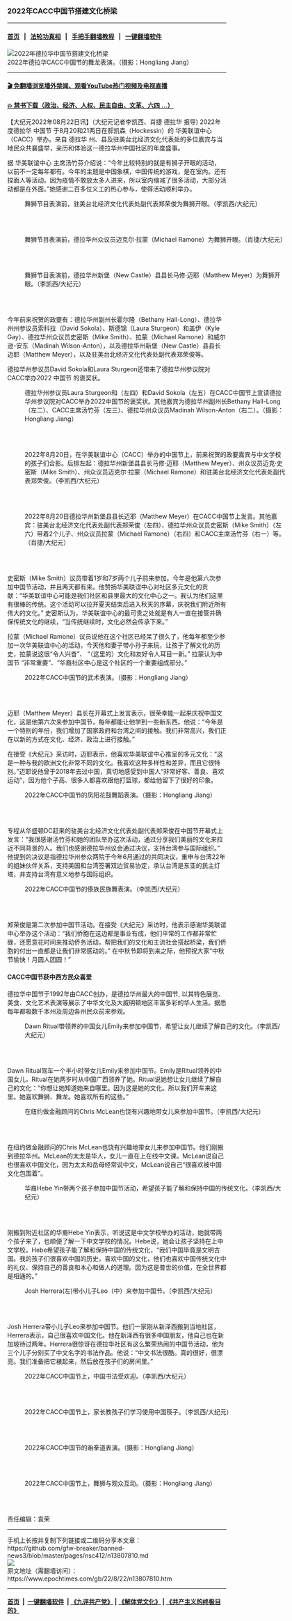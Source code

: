 ### 2022年CACC中国节搭建文化桥梁
------------------------

#### [首页](https://github.com/gfw-breaker/banned-news3/blob/master/README.md) &nbsp;&nbsp;|&nbsp;&nbsp; [法轮功真相](https://github.com/begood0513/basic/blob/master/README.md)  &nbsp;&nbsp;|&nbsp;&nbsp; [手把手翻墙教程](https://github.com/gfw-breaker/guides/wiki)  &nbsp;&nbsp;|&nbsp;&nbsp; [一键翻墙软件](https://github.com/gfw-breaker/nogfw/blob/master/README.md)  



<div><img alt="2022年德拉华中国节搭建文化桥梁" class="attachment-djy_600_400 size-djy_600_400 wp-post-image" src="https://i.epochtimes.com/assets/uploads/2022/08/id13807822-CACCChineseFestivalPerformances20220820_413-600x400.jpeg"/>
<div class="caption">
 2022年德拉华CACC中国节的舞龙表演。（摄影：Hongliang Jiang）
</div></div><hr/>

#### [ 🎬  免翻墙浏览墙外禁闻、观看YouTube热门视频及电视直播](https://github.com/gfw-breaker/HelloWorld)

#### [ 💥  禁书下载（政治、经济、人权、民主自由、文革、六四 ...）](https://github.com/gfw-breaker/books/blob/master/README.md)

<div><p>
 【大纪元2022年08月22日讯】（大纪元记者李凯西、肖捷
 <ok href="https://www.epochtimes.com/gb/tag/%E5%BE%B7%E6%8B%89%E5%8D%8E.html">
  德拉华
 </ok>
 报导) 2022年度德拉华
 <ok href="https://www.epochtimes.com/gb/tag/%E4%B8%AD%E5%9B%BD%E8%8A%82.html">
  中国节
 </ok>
 于8月20和21两日在郝凯森（Hockessin）的
 <ok href="https://www.epochtimes.com/gb/tag/%E5%8D%8E%E7%BE%8E%E8%81%94%E8%B0%8A%E4%B8%AD%E5%BF%83.html">
  华美联谊中心
 </ok>
 （CACC）举办。来自
 <ok href="https://www.epochtimes.com/gb/tag/%E5%BE%B7%E6%8B%89%E5%8D%8E.html">
  德拉华
 </ok>
 州、县及驻美台北经济文化代表处的多位嘉宾与当地民众共襄盛举，亲历和体验这一德拉华州中国社区的年度盛事。
</p>
<p>
 据
 <ok href="https://www.epochtimes.com/gb/tag/%E5%8D%8E%E7%BE%8E%E8%81%94%E8%B0%8A%E4%B8%AD%E5%BF%83.html">
  华美联谊中心
 </ok>
 主席汤竹芬介绍说：“今年比较特别的就是有狮子开眼的活动，以前不一定每年都有。今年的主题是中国象棋，中国传统的游戏，是在室内。还有捏面人等活动。因为疫情不敢放太多人进来，所以室内缩减了很多活动，大部分活动都是在外面。”她感谢二百多位义工的热心参与，使得活动顺利举办。
</p>
<figure aria-describedby="caption-attachment-13807826" class="wp-caption aligncenter" id="attachment_13807826" style="width: 600px">
 <ok href="https://i.epochtimes.com/assets/uploads/2022/08/id13807826-DSC00976-copy-e1661180092682.jpg" target="_blank">
  <img alt="" class="size-full wp-image-13807826" src="https://i.epochtimes.com/assets/uploads/2022/08/id13807826-DSC00976-copy-e1661180092682.jpg"/>
 </ok>
 <br/><figcaption class="wp-caption-text" id="caption-attachment-13807826">
  舞狮节目表演前，驻美台北经济文化代表处副代表郑荣俊为舞狮开眼。（李凯西/大纪元）
 </figcaption><br/>
</figure><br/>
<figure aria-describedby="caption-attachment-13807871" class="wp-caption aligncenter" id="attachment_13807871" style="width: 600px">
 <ok href="https://i.epochtimes.com/assets/uploads/2022/08/id13807871-abd3155fdd203977397449cde6e86091-e1661182720764.jpg" target="_blank">
  <img alt="" class="size-full wp-image-13807871" src="https://i.epochtimes.com/assets/uploads/2022/08/id13807871-abd3155fdd203977397449cde6e86091-e1661182720764.jpg"/>
 </ok>
 <br/><figcaption class="wp-caption-text" id="caption-attachment-13807871">
  舞狮节目表演前，德拉华州众议员迈克尔·拉蒙（Michael Ramone）为舞狮开眼。（肖捷/大纪元）
 </figcaption><br/>
</figure><br/>
<figure aria-describedby="caption-attachment-13807832" class="wp-caption aligncenter" id="attachment_13807832" style="width: 600px">
 <ok href="https://i.epochtimes.com/assets/uploads/2022/08/id13807832-DSC00969-copy-e1661180515607.jpg" target="_blank">
  <img alt="" class="size-full wp-image-13807832" src="https://i.epochtimes.com/assets/uploads/2022/08/id13807832-DSC00969-copy-e1661180515607.jpg"/>
 </ok>
 <br/><figcaption class="wp-caption-text" id="caption-attachment-13807832">
  舞狮节目表演前，德拉华州新堡（New Castle）县县长马修·迈耶（Matthew Meyer）为舞狮开眼。（李凯西/大纪元）
 </figcaption><br/>
</figure><br/>
<p>
 今年前来祝贺的政要有：德拉华州副州长霍尔隆（Bethany Hall-Long）、德拉华州州参议员索科拉（David Sokola）、斯德锦（Laura Sturgeon）和盖伊（Kyle Gay）、德拉华州众议员史密斯（Mike Smith）、拉蒙（Michael Ramone）和威尔逊-安东（Madinah Wilson-Anton），以及德拉华州新堡（New Castle）县县长迈耶（Matthew Meyer），以及驻美台北经济文化代表处副代表郑荣俊等。
</p>
<p>
 德拉华州参议员David Sokola和Laura Sturgeon还带来了德拉华州参议院对CACC举办2022
 <ok href="https://www.epochtimes.com/gb/tag/%E4%B8%AD%E5%9B%BD%E8%8A%82.html">
  中国节
 </ok>
 的褒奖状。
</p>
<figure aria-describedby="caption-attachment-13807836" class="wp-caption aligncenter" id="attachment_13807836" style="width: 600px">
 <ok href="https://i.epochtimes.com/assets/uploads/2022/08/id13807836-CACCChineseFestivalActivities20220820_166-e1661180625385.jpeg" target="_blank">
  <img alt="" class="size-full wp-image-13807836" src="https://i.epochtimes.com/assets/uploads/2022/08/id13807836-CACCChineseFestivalActivities20220820_166-e1661180625385.jpeg"/>
 </ok>
 <br/><figcaption class="wp-caption-text" id="caption-attachment-13807836">
  德拉华州参议员Laura Sturgeon和（左四）和David Sokola（左五）在CACC中国节上宣读德拉华州参议院对CACC举办2022中国节的褒奖状。其他嘉宾为德拉华州副州长Bethany Hall-Long（左二）、CACC主席汤竹芬（左三）、德拉华州众议员Madinah Wilson-Anton（右二）。（摄影：Hongliang Jiang）
 </figcaption><br/>
</figure><br/>
<figure aria-describedby="caption-attachment-13807815" class="wp-caption aligncenter" id="attachment_13807815" style="width: 600px">
 <ok href="https://i.epochtimes.com/assets/uploads/2022/08/id13807815-DSC01039-e1661179666479.jpeg" target="_blank">
  <img alt="" class="size-full wp-image-13807815" src="https://i.epochtimes.com/assets/uploads/2022/08/id13807815-DSC01039-e1661179666479.jpeg"/>
 </ok>
 <br/><figcaption class="wp-caption-text" id="caption-attachment-13807815">
  2022年8月20日，在华美联谊中心（CACC）举办的中国节上，前来祝贺的政要嘉宾与中文学校的孩子们合影。后排左起：德拉华州新堡县县长马修·迈耶（Matthew Meyer）、州众议员迈克·史密斯（Mike Smith）、州众议员迈克尔·拉蒙（Michael Ramone）和驻美台北经济文化代表处副代表郑荣俊。（李凯西/大纪元）
 </figcaption><br/>
</figure><br/>
<figure aria-describedby="caption-attachment-13807878" class="wp-caption aligncenter" id="attachment_13807878" style="width: 600px">
 <ok href="https://i.epochtimes.com/assets/uploads/2022/08/id13807878-8da455ae104fc53e7d39184db19d3758-e1661183850153.jpg" target="_blank">
  <img alt="" class="size-full wp-image-13807878" src="https://i.epochtimes.com/assets/uploads/2022/08/id13807878-8da455ae104fc53e7d39184db19d3758-e1661183850153.jpg"/>
 </ok>
 <br/><figcaption class="wp-caption-text" id="caption-attachment-13807878">
  2022年8月20日德拉华州新堡县县长迈耶（Matthew Meyer）在CACC中国节上发言。其他嘉宾：驻美台北经济文化代表处副代表郑荣俊（左四）、德拉华州众议员史密斯（Mike Smith）（左六）带着2个儿子、州众议员拉蒙（Michael Ramone）（右四）和CACC主席汤竹芬（右一）等。（肖捷/大纪元）
 </figcaption><br/>
</figure><br/>
<p>
 史密斯（Mike Smith）议员带着1岁和7岁两个儿子前来参加。今年是他第六次参加中国节活动，并且两天都有来。他赞扬华美联谊中心对社区多元文化的贡献：“华美联谊中心可能是我们社区和县里最大的文化中心之一。我认为他们这里有很棒的传统。这个活动可以拉开夏天结束后进入秋天的序幕，庆祝我们附近所有伟大的文化。” 史密斯认为，华美联谊中心的最可贵之处就是有人一直在接管并确保传统文化的继续，“当传统继续时，文化必然会传承下来。”
</p>
<p>
 拉蒙（Michael Ramone）议员说他在这个社区已经呆了很久了，他每年都至少参加一次华美联谊中心的活动，今天他和妻子带小孙子来玩，让孩子了解文化的历史，拉蒙说这很“令人兴奋”、 “（这里的）文化和友好令人耳目一新。” 拉蒙认为中国节 “非常重要”、“华裔社区中心是这个社区的一个重要组成部分。”
</p>
<figure aria-describedby="caption-attachment-13807843" class="wp-caption aligncenter" id="attachment_13807843" style="width: 600px">
 <ok href="https://i.epochtimes.com/assets/uploads/2022/08/id13807843-CACCChineseFestivalPerformances20220820_458-e1661180852841.jpeg" target="_blank">
  <img alt="" class="size-full wp-image-13807843" src="https://i.epochtimes.com/assets/uploads/2022/08/id13807843-CACCChineseFestivalPerformances20220820_458-e1661180852841.jpeg"/>
 </ok>
 <br/><figcaption class="wp-caption-text" id="caption-attachment-13807843">
  2022年CACC中国节的武术表演。（摄影：Hongliang Jiang）
 </figcaption><br/>
</figure><br/>
<p>
 迈耶（Matthew Meyer）县长在开幕式上发言表示，很荣幸能一起来庆祝中国文化，这是他第六次来参加中国节，每年都能让他学到一些新东西。他说：“今年是一个特别的年份，我们增加了国家政府和台湾之间的接触。我们非常高兴，我们正在以新的方式在文化、经济、政治上进行接触。”
</p>
<p>
 在接受《大纪元》采访时，迈耶表示，他喜欢华美联谊中心推呈的多元文化：“这是一种与我的欧洲文化非常不同的文化。我喜欢这种多样性和差异，而且它很特别。”迈耶说他曾于2018年去过中国，真切地感受到中国人“非常好客、善良、喜欢运动”，因为他个子高、很多人都喜欢跟他打篮球，都给他留下了很好的印象。
</p>
<figure aria-describedby="caption-attachment-13807873" class="wp-caption aligncenter" id="attachment_13807873" style="width: 600px">
 <ok href="https://i.epochtimes.com/assets/uploads/2022/08/id13807873-CACCChineseFestivalPerformances20220820_087-e1661182965739.jpeg" target="_blank">
  <img alt="" class="size-full wp-image-13807873" src="https://i.epochtimes.com/assets/uploads/2022/08/id13807873-CACCChineseFestivalPerformances20220820_087-e1661182965739.jpeg"/>
 </ok>
 <br/><figcaption class="wp-caption-text" id="caption-attachment-13807873">
  2022年CACC中国节的凤阳花鼓舞蹈表演。（摄影：Hongliang Jiang）
 </figcaption><br/>
</figure><br/>
<p>
 专程从华盛顿DC赶来的驻美台北经济文化代表处副代表郑荣俊在中国节开幕式上发言：“我很感谢汤竹芬和她的团队举办这次活动，通过分享我们美丽的文化来拉近不同背景的人。我们也感谢德拉华州议会通过决议，支持台湾参与国际组织。” 他提到的决议是指德拉华州参众两院于今年6月通过的共同决议，重申与台湾22年的姐妹伙伴关系，支持美国和台湾签署双边贸易协定，承认台湾是东亚的民主灯塔，并支持台湾有意义地参与国际组织。
</p>
<figure aria-describedby="caption-attachment-13807861" class="wp-caption aligncenter" id="attachment_13807861" style="width: 600px">
 <ok href="https://i.epochtimes.com/assets/uploads/2022/08/id13807861-DSC01070-copy-e1661181754255.jpg" target="_blank">
  <img alt="" class="size-full wp-image-13807861" src="https://i.epochtimes.com/assets/uploads/2022/08/id13807861-DSC01070-copy-e1661181754255.jpg"/>
 </ok>
 <br/><figcaption class="wp-caption-text" id="caption-attachment-13807861">
  2022年CACC中国节的傣族民族舞表演。（李凯西/大纪元）
 </figcaption><br/>
</figure><br/>
<p>
 郑荣俊是第二次参加中国节活动。在接受《大纪元》采访时，他表示感谢华美联谊中心举办这个活动：“我们侨胞在这边都是事业有成，他们平常的工作都非常忙碌，还愿意花时间来推动侨务活动，帮把我们的文化和主流社会搭起桥梁，我们侨胞的付出一直都是让我们非常感动的。” 在中秋节即将到来之际，他预祝大家“中秋节愉快！月圆人团圆！”
</p>
<h4>
 CACC中国节获中西方民众喜爱
</h4>
<p>
 德拉华中国节于1992年由CACC创办，是德拉华州最大的中国节, 以其特色展览、美食、文化艺术表演等展示了中华文化及大威明顿地区丰富多彩的华人生活。据悉每年都吸数千本州及周边各州民众前来参观。
</p>
<figure aria-describedby="caption-attachment-13807847" class="wp-caption aligncenter" id="attachment_13807847" style="width: 600px">
 <ok href="https://i.epochtimes.com/assets/uploads/2022/08/id13807847-IMG_7959-copy-e1661181267910.jpg" target="_blank">
  <img alt="" class="size-full wp-image-13807847" src="https://i.epochtimes.com/assets/uploads/2022/08/id13807847-IMG_7959-copy-e1661181267910.jpg"/>
 </ok>
 <br/><figcaption class="wp-caption-text" id="caption-attachment-13807847">
  Dawn Ritual带领养的中国女儿Emily来参加中国节，希望让女儿继续了解自己的文化。（李凯西/大纪元）
 </figcaption><br/>
</figure><br/>
<p>
 Dawn Ritual驾车一个半小时带女儿Emily来参加中国节。Emily是Ritual领养的中国女儿，Ritual在她两岁时从中国广西领养了她。Ritual说她想让女儿继续了解自己的文化：“你想让她知道她来自哪里。因为这是她的文化。所以我们开车来这里。她喜欢舞狮、舞龙。她喜欢所有的这些。”
</p>
<figure aria-describedby="caption-attachment-13807850" class="wp-caption aligncenter" id="attachment_13807850" style="width: 600px">
 <ok href="https://i.epochtimes.com/assets/uploads/2022/08/id13807850-IMG_8004-copy-e1661181332346.jpg" target="_blank">
  <img alt="" class="size-full wp-image-13807850" src="https://i.epochtimes.com/assets/uploads/2022/08/id13807850-IMG_8004-copy-e1661181332346.jpg"/>
 </ok>
 <br/><figcaption class="wp-caption-text" id="caption-attachment-13807850">
  在纽约做金融顾问的Chris McLean也饶有兴趣地带女儿来参加中国节。（李凯西/大纪元）
 </figcaption><br/>
</figure><br/>
<p>
 在纽约做金融顾问的Chris McLean也饶有兴趣地带女儿来参加中国节。他们刚搬到德拉华州。McLean的太太是华人，女儿一直在上在线中文课。McLean说自己也很喜欢中国文化，因为太太和岳母经常说中文，McLean说自己“很喜欢被中国文化包围着”。
</p>
<figure aria-describedby="caption-attachment-13807852" class="wp-caption aligncenter" id="attachment_13807852" style="width: 600px">
 <ok href="https://i.epochtimes.com/assets/uploads/2022/08/id13807852-IMG_7972-copy-e1661181384454.jpg" target="_blank">
  <img alt="" class="size-full wp-image-13807852" src="https://i.epochtimes.com/assets/uploads/2022/08/id13807852-IMG_7972-copy-e1661181384454.jpg"/>
 </ok>
 <br/><figcaption class="wp-caption-text" id="caption-attachment-13807852">
  华裔Hebe Yin带两个孩子参加中国节活动，希望孩子能了解和保持中国的传统文化。（李凯西/大纪元）
 </figcaption><br/>
</figure><br/>
<p>
 刚搬到附近社区的华裔Hebe Yin表示，听说这是中文学校举办的活动，她就带两个孩子来了，也顺便了解一下中文学校的情况。Hebe说，她会让孩子坚持在上中文学校。Hebe希望孩子能了解和保持中国的传统文化，“我们中国毕竟是文明古国。我的孩子们很喜欢中国的历史，喜欢中国的文化，他们也喜欢中国传统文化中的礼仪、保持自己的善良和本心和做人的道理。因为这是普世的价值，在全世界都是相通的。”
</p>
<figure aria-describedby="caption-attachment-13807853" class="wp-caption aligncenter" id="attachment_13807853" style="width: 600px">
 <ok href="https://i.epochtimes.com/assets/uploads/2022/08/id13807853-IMG_8009-copy-e1661181454401.jpg" target="_blank">
  <img alt="" class="size-full wp-image-13807853" src="https://i.epochtimes.com/assets/uploads/2022/08/id13807853-IMG_8009-copy-e1661181454401.jpg"/>
 </ok>
 <br/><figcaption class="wp-caption-text" id="caption-attachment-13807853">
  Josh Herrera(左)带小儿子Leo（中）来参加中国节。（李凯西/大纪元）
 </figcaption><br/>
</figure><br/>
<p>
 Josh Herrera带小儿子Leo来参加中国节。他们一家刚从新泽西搬到当地社区，Herrera表示，自己很喜欢中国文化。他在新泽西有很多中国朋友，他自己也在新加坡待过两年。Herrera很惊讶在德拉华社区有这么繁荣热闹的中国节活动，他为三个儿子分别买了中文名字的书法作品。他说：“中文书法很酷。真的很好，很漂亮。我们准备把它裱起来，然后放在孩子们的房间里。”
</p>
<figure aria-describedby="caption-attachment-13807854" class="wp-caption aligncenter" id="attachment_13807854" style="width: 600px">
 <ok href="https://i.epochtimes.com/assets/uploads/2022/08/id13807854-IMG_7991-copy-e1661181512959.jpg" target="_blank">
  <img alt="" class="size-full wp-image-13807854" src="https://i.epochtimes.com/assets/uploads/2022/08/id13807854-IMG_7991-copy-e1661181512959.jpg"/>
 </ok>
 <br/><figcaption class="wp-caption-text" id="caption-attachment-13807854">
  2022年CACC中国节上，中国书法受欢迎。（李凯西/大纪元）
 </figcaption><br/>
</figure><br/>
<figure aria-describedby="caption-attachment-13807830" class="wp-caption aligncenter" id="attachment_13807830" style="width: 600px">
 <ok href="https://i.epochtimes.com/assets/uploads/2022/08/id13807830-DSC00951-copy-e1661180287159.jpg" target="_blank">
  <img alt="" class="size-full wp-image-13807830" src="https://i.epochtimes.com/assets/uploads/2022/08/id13807830-DSC00951-copy-e1661180287159.jpg"/>
 </ok>
 <br/><figcaption class="wp-caption-text" id="caption-attachment-13807830">
  2022年CACC中国节上，家长教孩子们学习使用中国筷子。（李凯西/大纪元）
 </figcaption><br/>
</figure><br/>
<figure aria-describedby="caption-attachment-13807840" class="wp-caption aligncenter" id="attachment_13807840" style="width: 600px">
 <ok href="https://i.epochtimes.com/assets/uploads/2022/08/id13807840-CACCChineseFestivalPerformances20220820_180-e1661180797716.jpeg" target="_blank">
  <img alt="" class="size-full wp-image-13807840" src="https://i.epochtimes.com/assets/uploads/2022/08/id13807840-CACCChineseFestivalPerformances20220820_180-e1661180797716.jpeg"/>
 </ok>
 <br/><figcaption class="wp-caption-text" id="caption-attachment-13807840">
  2022年CACC中国节的跆拳道表演。（摄影：Hongliang Jiang）
 </figcaption><br/>
</figure><br/>
<figure aria-describedby="caption-attachment-13807838" class="wp-caption aligncenter" id="attachment_13807838" style="width: 600px">
 <ok href="https://i.epochtimes.com/assets/uploads/2022/08/id13807838-CACCChineseFestivalPerformances20220820_433-e1661180698131.jpeg" target="_blank">
  <img alt="" class="size-full wp-image-13807838" src="https://i.epochtimes.com/assets/uploads/2022/08/id13807838-CACCChineseFestivalPerformances20220820_433-e1661180698131.jpeg"/>
 </ok>
 <br/><figcaption class="wp-caption-text" id="caption-attachment-13807838">
  2022年CACC中国节上，舞狮与观众互动。（摄影：Hongliang Jiang）
 </figcaption><br/>
</figure><br/>
<p>
 责任编辑：袁荣
</p>
<p>
</p>
<p>
</p>
</div>
<hr/>
手机上长按并复制下列链接或二维码分享本文章：<br/>
https://github.com/gfw-breaker/banned-news3/blob/master/pages/nsc412/n13807810.md <br/>
<a href='https://github.com/gfw-breaker/banned-news3/blob/master/pages/nsc412/n13807810.md'><img src='https://github.com/gfw-breaker/banned-news3/blob/master/pages/nsc412/n13807810.md.png'/></a> <br/>
原文地址（需翻墙访问）：https://www.epochtimes.com/gb/22/8/22/n13807810.htm


------------------------
#### [首页](https://github.com/gfw-breaker/banned-news3/blob/master/README.md) &nbsp;|&nbsp; [一键翻墙软件](https://github.com/gfw-breaker/nogfw/blob/master/README.md) &nbsp;| [《九评共产党》](https://github.com/gfw-breaker/9ping.md/blob/master/README.md#九评之一评共产党是什么) | [《解体党文化》](https://github.com/gfw-breaker/jtdwh.md/blob/master/README.md) | [《共产主义的终极目的》](https://github.com/gfw-breaker/gczydzjmd.md/blob/master/README.md)


<img src='http://gfw-breaker.win/banned-news3/pages/nsc412/n13807810.md' width='0px' height='0px'/>